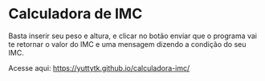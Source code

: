 # Calculadora de IMC

Basta inserir seu peso e altura, e clicar no botão enviar que o programa vai te retornar o valor do IMC e uma mensagem dizendo a condição do seu IMC.

Acesse aqui: https://yuttytk.github.io/calculadora-imc/
